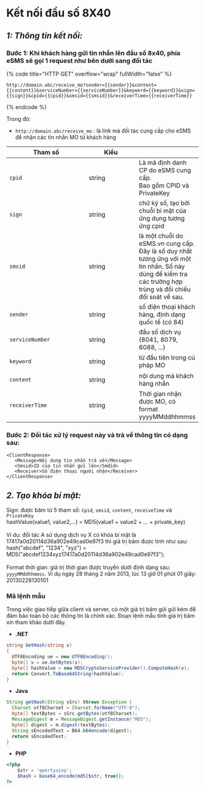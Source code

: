 # Kết nối đầu số 8X40

## _**1: Thông tin kết nối:**_

### **Bước 1:** Khi khách hàng gửi tin nhắn lên đầu số 8x40, phía eSMS sẽ gọi 1 request như bên dưới sang đối tác

{% code title="HTTP GET" overflow="wrap" fullWidth="false" %}
```http
http://domain.abc/receive_mo?sender={{sender}}&content={{content}}&serviceNumber={{serviceNumber}}&keyword={{keyword}}&sign={{sign}}&cpid={{cpid}}&smsid={{smsid}}&receiverTime={{receiverTime}}
```
{% endcode %}

Trong đó:

* `http://domain.abc/receive_mo` : là link mà đối tác cung cấp cho eSMS để nhận các tin nhắn MO từ khách hàng

<table><thead><tr><th width="198">Tham số</th><th width="120">Kiểu</th><th></th></tr></thead><tbody><tr><td><pre><code>cpid
</code></pre></td><td>string</td><td>Là mã định danh CP do eSMS cung cấp.<br>Bao gồm CPID và PrivateKey</td></tr><tr><td><pre><code>sign
</code></pre></td><td>string</td><td>chữ ký số, tạo bởi chuỗi bí mật của ứng dụng tương ứng cpid</td></tr><tr><td><pre><code>smsid
</code></pre></td><td>string</td><td>là một chuỗi do eSMS.vn cung cấp. Đây là số duy nhất tương ứng với một tin nhắn. Số này dùng để kiểm tra các trường hợp trùng và đối chiếu đối soát về sau.</td></tr><tr><td><pre><code>sender
</code></pre></td><td>string</td><td>số điện thoại khách hàng, định dạng quốc tế (có 84)</td></tr><tr><td><pre><code>serviceNumber
</code></pre></td><td>string</td><td>đầu số dịch vụ (8041, 8079, 6088, ...)</td></tr><tr><td><pre><code>keyword
</code></pre></td><td>string</td><td>từ đầu tiên trong cú pháp MO</td></tr><tr><td><pre><code>content
</code></pre></td><td>string</td><td>nội dung mà khách hàng nhắn</td></tr><tr><td><pre><code>receiverTime
</code></pre></td><td>string</td><td>Thời gian nhận được MO, có format yyyyMMddhhmmss</td></tr></tbody></table>

### **Bước 2:** Đối tác xử lý request này và trả về thông tin có dạng sau:

```
<ClientResponse>
   <Message>Nội dung tin nhắn trả về</Message>
   <Smsid>ID của tin nhắn gửi lên</Smdid>
   <Receiver>Số điện thoại người nhận</Receiver>
</ClientResponse>
```

## _**2. Tạo khóa bí mật:**_

Sign: được băm từ 5 tham số: `Cpid`, `smsid`, `content`, `receiveTime` và `PrivateKey` \
hashValue(value1, value2,…) = MD5(value1 + value2 + … + private\_key) \
\
Ví dụ: đối tác A sử dụng dịch vụ X có khóa bí mật là 17417a0d20114d36a902e49cad0e97f3 thì giá trị băm được tính như sau: \
hash("abcdef", "1234", "xyz") = MD5("abcdef1234xyz17417a0d20114d36a902e49cad0e97f3");\
\
Format thời gian: giá trị thời gian được truyền dưới định dạng sau: `yyyyMMddhhmmss`. Ví dụ ngày 28 tháng 2 năm 2013, lúc 13 giờ 01 phút 01 giây: 20130228130101

### **Mã lệnh mẫu**

Trong việc giao tiếp giữa client và server, có một giá trị băm gửi gửi kèm để đảm bảo toàn bộ các thông tin là chính xác. Đoạn lệnh mẫu tính giá trị băm xin tham khảo dưới đây.

* **.NET**

```csharp
string GetHash(string s)
{
  UTF8Encoding ue = new UTF8Encoding();
  byte[] v = ue.GetBytes(s);
  byte[] hashValue = new MD5CryptoServiceProvider().ComputeHash(v);
  return Convert.ToBase64String(hashValue);
}
```

* **Java**

```java
String getHash(String sSrc) throws Exception {
  Charset utf8Charset = Charset.forName("UTF-8");
  byte[] textBytes = sSrc.getBytes(utf8Charset);
  MessageDigest m = MessageDigest.getInstance("MD5");
  byte[] digest = m.digest(textBytes);
  String sEncodedText = B64.b64encode(digest);
  return sEncodedText;
} 
```

* **PHP**

```php
<?php
    $str = 'qwertyuiop';
    $hash = base64_encode(md5($str, true));
?>
```
